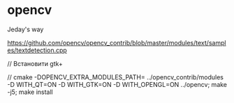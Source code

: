 # opencv
Jeday's way

https://github.com/opencv/opencv_contrib/blob/master/modules/text/samples/textdetection.cpp

// Встановити gtk+

// cmake -DOPENCV_EXTRA_MODULES_PATH= ../opencv_contrib/modules -D WITH_QT=ON -D WITH_GTK=ON -D WITH_OPENGL=ON ../opencv; make -j5; make install

